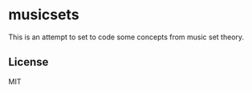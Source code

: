 # musicsets

This is an attempt to set to code some concepts from music set theory. 

## License

MIT
